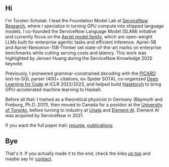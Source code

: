 ## Hi

I'm Torsten Scholak. I lead the Foundation Model Lab at [ServiceNow Research](https://www.servicenow.com/research/), where I specialize in turning GPU compute into shipped language models. I co-founded the ServiceNow Language Model (SLAM) initiative and currently focus on the [Apriel model family](https://huggingface.co/collections/ServiceNow-AI/apriel-67f875b85ebbf40d965f00e5), which are open-weight LLMs built for enterprise agentic tasks and efficient inference. Apriel-5B and Apriel-Nemotron-15B-Thinker set state-of-the-art marks on enterprise benchmarks while cutting serving costs and latency. This work was highlighted by Jensen Huang during the ServiceNow Knowledge 2025 keynote.

Previously, I pioneered grammar-constrained decoding with the [PICARD](/publications/picard) text-to-SQL parser (400+ citations, ex-Spider SOTA), co-organized [Deep Learning for Code](https://dl4c.github.io) at ICLR 2022/2023, and helped build [Hasktorch](http://hasktorch.org) to bring GPU-accelerated machine learning to Haskell.

Before all that: I trained as a theoretical physicist in Germany (Bayreuth and Freiburg, Ph.D. 2011), then moved to Canada for a postdoc at the [University of Toronto](https://sites.chem.utoronto.ca/cptg/), before turning to industry at [Unata](https://unata.com) and [Element AI](https://www.elementai.com). Element AI was acquired by ServiceNow in 2021.

If you want the full paper trail: [resume](/resume), [publications](/publications).

## Bye

That's it. If you actually made it to the end, check the links <a href="#top">up top</a> and maybe say hi: [contact](/contact).

